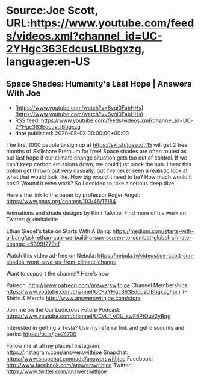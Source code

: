 # Source:Joe Scott, URL:https://www.youtube.com/feeds/videos.xml?channel_id=UC-2YHgc363EdcusLIBbgxzg, language:en-US

## Space Shades: Humanity's Last Hope | Answers With Joe
 - [https://www.youtube.com/watch?v=6yqi0FabHHs](https://www.youtube.com/watch?v=6yqi0FabHHs)
 - RSS feed: https://www.youtube.com/feeds/videos.xml?channel_id=UC-2YHgc363EdcusLIBbgxzg
 - date published: 2020-08-03 00:00:00+00:00

The first 1000 people to sign up at https://skl.sh/joescott15 will get 2 free months of Skillshare Premium for free!
Space shades are often touted as our last hope if our climate change situation gets too out of control. If we can't keep carbon emissions down, we could just block the sun. I hear this option get thrown out very casually, but I've never seen a realistic look at what that would look like. How big would it need to be? How much would it cost? Wound it even work? So I decided to take a serious deep dive.

Here's the link to the paper by professor Roger Angel:
https://www.pnas.org/content/103/46/17184

Animations and shade designs by Kimi Talvitie: Find more of his work on Twitter: @kimitalvitie

Ethan Siegel's take on Starts With A Bang:
https://medium.com/starts-with-a-bang/ask-ethan-can-we-build-a-sun-screen-to-combat-global-climate-change-c6399f279ef

Watch this video ad-free on Nebula: https://nebula.tv/videos/joe-scott-sun-shades-wont-save-us-from-climate-change


Want to support the channel? Here's how:

Patreon: http://www.patreon.com/answerswithjoe
Channel Memberships: https://www.youtube.com/channel/UC-2YHgc363EdcusLIBbgxzg/join
T-Shirts & Merch: http://www.answerswithjoe.com/store

Join me on the Our Ludicrous Future Podcast:
https://www.youtube.com/channel/UCvUf_yOU_swE6PtOuv2yBqg

Interested in getting a Tesla? Use my referral link and get discounts and perks:
https://ts.la/joe74700

Follow me at all my places!
Instagram: https://instagram.com/answerswithjoe
Snapchat: https://www.snapchat.com/add/answerswithjoe
Facebook: http://www.facebook.com/answerswithjoe
Twitter: https://www.twitter.com/answerswithjoe

